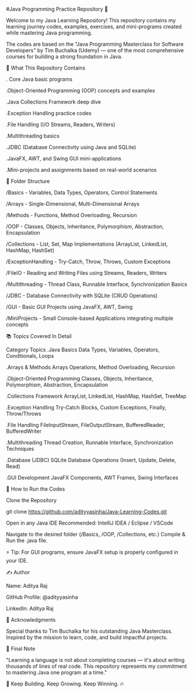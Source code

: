 #Java Programming Practice Repository 🚀

Welcome to my Java Learning Repository!
This repository contains my learning journey codes, examples, exercises, and mini-programs created while mastering Java programming.

The codes are based on the "Java Programming Masterclass for Software Developers" by Tim Buchalka (Udemy) — one of the most comprehensive courses for building a strong foundation in Java.

🧠 What This Repository Contains

. Core Java basic programs

.Object-Oriented Programming (OOP) concepts and examples

.Java Collections Framework deep dive

.Exception Handling practice codes

.File Handling (I/O Streams, Readers, Writers)

.Multithreading basics

.JDBC (Database Connectivity using Java and SQLite)

.JavaFX, AWT, and Swing GUI mini-applications

.Mini-projects and assignments based on real-world scenarios

🧩 Folder Structure

/Basics
    - Variables, Data Types, Operators, Control Statements

/Arrays
    - Single-Dimensional, Multi-Dimensional Arrays

/Methods
    - Functions, Method Overloading, Recursion

/OOP
    - Classes, Objects, Inheritance, Polymorphism, Abstraction, Encapsulation

/Collections
    - List, Set, Map Implementations (ArrayList, LinkedList, HashMap, HashSet)

/ExceptionHandling
    - Try-Catch, Throw, Throws, Custom Exceptions

/FileIO
    - Reading and Writing Files using Streams, Readers, Writers

/Multithreading
    - Thread Class, Runnable Interface, Synchronization Basics

/JDBC
    - Database Connectivity with SQLite (CRUD Operations)

/GUI
    - Basic GUI Projects using JavaFX, AWT, Swing

/MiniProjects
    - Small Console-based Applications integrating multiple concepts

📚 Topics Covered In Detail

Category	Topics
.Java Basics	Data Types, Variables, Operators, Conditionals, Loops

.Arrays & Methods	Arrays Operations, Method Overloading, Recursion

.Object-Oriented Programming	Classes, Objects, Inheritance, Polymorphism, Abstraction, Encapsulation

.Collections Framework	ArrayList, LinkedList, HashMap, HashSet, TreeMap

.Exception Handling	Try-Catch Blocks, Custom Exceptions, Finally, Throw/Throws

.File Handling	FileInputStream, FileOutputStream, BufferedReader, BufferedWriter

.Multithreading	Thread Creation, Runnable Interface, Synchronization Techniques

.Database (JDBC)	SQLite Database Operations (Insert, Update, Delete, Read)

.GUI Development	JavaFX Components, AWT Frames, Swing Interfaces


🚀 How to Run the Codes

Clone the Repository

git clone https://github.com/adityyasinha/Java-Learning-Codes.git

Open in any Java IDE
Recommended: IntelliJ IDEA / Eclipse / VSCode

Navigate to the desired folder (/Basics, /OOP, /Collections, etc.)
Compile & Run the .java file.

⚡ Tip: For GUI programs, ensure JavaFX setup is properly configured in your IDE.

✍️ Author

Name: Aditya Raj

GitHub Profile: @adityyasinha

LinkedIn: Aditya Raj

🙌 Acknowledgments

Special thanks to Tim Buchalka for his outstanding Java Masterclass.
Inspired by the mission to learn, code, and build impactful projects.

📣 Final Note

"Learning a language is not about completing courses — it's about writing thousands of lines of real code.
This repository represents my commitment to mastering Java one program at a time."

🚀 Keep Building. Keep Growing. Keep Winning. 🔥
